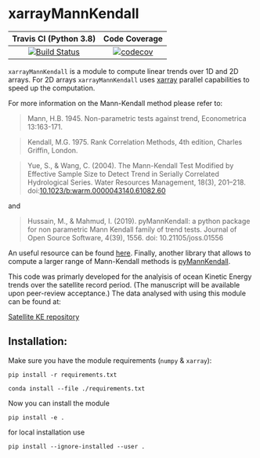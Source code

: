 # xarrayMannKendall

| Travis CI (Python 3.8) | Code Coverage |
|:----------------------:|:-------------:|
| [![Build Status](https://travis-ci.com/josuemtzmo/xarrayMannKendall.svg?branch=master)](https://travis-ci.com/josuemtzmo/xarrayMannKendall) | [![codecov](https://codecov.io/gh/josuemtzmo/xarrayMannKendall/branch/master/graph/badge.svg)](https://codecov.io/gh/josuemtzmo/xarrayMannKendall) |

`xarrayMannKendall` is a module to compute linear trends over 1D and 2D arrays.
For 2D arrays `xarrayMannKendall` uses [xarray](http://xarray.pydata.org/) parallel capabilities to speed up the computation. 

For more information on the Mann-Kendall method please refer to:

> Mann, H.B. 1945. Non-parametric tests against trend, Econometrica 13:163-171.

> Kendall, M.G. 1975. Rank Correlation Methods, 4th edition, Charles Griffin, London.

> Yue, S., & Wang, C. (2004). The Mann-Kendall Test Modified by Effective Sample Size to Detect Trend in Serially Correlated Hydrological Series. Water Resources Management, 18(3), 201–218. doi:[10.1023/b:warm.0000043140.61082.60](https://doi.org/10.1023/b:warm.0000043140.61082.60)

and

> Hussain, M., & Mahmud, I. (2019). pyMannKendall: a python package for non parametric Mann Kendall family of trend tests. Journal of Open Source Software, 4(39), 1556. doi: 10.21105/joss.01556


An useful resource can be found [here](https://vsp.pnnl.gov/help/vsample/Design_Trend_Mann_Kendall.htm). Finally, another library that allows to compute a larger range of Mann-Kendall methods is [pyMannKendall](https://github.com/mmhs013/pyMannKendall).

This code was primarly developed for the analyisis of ocean Kinetic Energy trends 
over the satellite record period. (The manuscript will be available upon peer-review acceptance.)
The data analysed with using this module can be found at:

[Satellite KE repository]()

## Installation:

Make sure you have the module requirements (`numpy` & `xarray`):

```
pip install -r requirements.txt 
```

```
conda install --file ./requirements.txt
```

Now you can install the module

```
pip install -e .
```

for local installation use 

```
pip install --ignore-installed --user .
```
